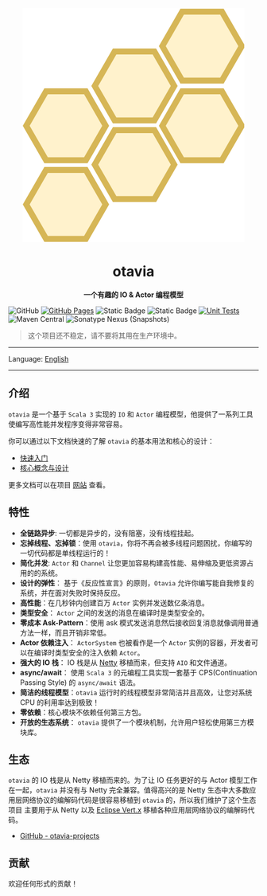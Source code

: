 <div align=center>
<img src="docs/_assets/images/logo.drawio.svg" alt="otavia" >
</div>
<h1 align=center>otavia</h1>

<p align=center ><b>一个有趣的 IO & Actor 编程模型</b></p>

![GitHub](https://img.shields.io/github/license/yankun1992/otavia)
[![GitHub Pages](https://github.com/otavia-projects/otavia/actions/workflows/gh-pages.yml/badge.svg)](https://otavia-projects.github.io/otavia/home.html)
![Static Badge](https://img.shields.io/badge/JDK-17%2B-blue)
![Static Badge](https://img.shields.io/badge/Scala-3.3-blue)
[![Unit Tests](https://github.com/otavia-projects/otavia/actions/workflows/unittest.yml/badge.svg)](https://github.com/otavia-projects/otavia/actions/workflows/unittest.yml)
![Maven Central](https://img.shields.io/maven-central/v/cc.otavia/otavia-runtime_3)
![Sonatype Nexus (Snapshots)](https://img.shields.io/nexus/s/cc.otavia/otavia-runtime_3?server=https%3A%2F%2Fs01.oss.sonatype.org)


> 这个项目还不稳定，请不要将其用在生产环境中。

<hr>

Language: [English](./README.md)

<hr>

## 介绍

`otavia` 是一个基于 `Scala 3` 实现的 `IO` 和 `Actor` 编程模型，他提供了一系列工具使编写高性能并发程序变得非常容易。

你可以通过以下文档快速的了解 `otavia` 的基本用法和核心的设计：

- [快速入门](./docs/_docs/zh/quick_start.md)
- [核心概念与设计](./docs/_docs/zh/core_concept.md)

更多文档可以在项目 [网站](https://otavia.cc/home.html) 查看。

## 特性

- **全链路异步**: 一切都是异步的，没有阻塞，没有线程挂起。
- **忘掉线程、忘掉锁**：使用 `otavia`，你将不再会被多线程问题困扰，你编写的一切代码都是单线程运行的！
- **简化并发**: `Actor` 和 `Channel` 让您更加容易构建高性能、易伸缩及更低资源占用的的系统。
- **设计的弹性**： 基于《反应性宣言》的原则，`Otavia` 允许你编写能自我修复的系统，并在面对失败时保持反应。
- **高性能**：在几秒钟内创建百万 `Actor` 实例并发送数亿条消息。
- **类型安全**： `Actor` 之间的发送的消息在编译时是类型安全的。
- **零成本 Ask-Pattern**：使用 ask 模式发送消息然后接收回复消息就像调用普通方法一样，而且开销非常低。
- **Actor 依赖注入**： `ActorSystem` 也被看作是一个 `Actor` 实例的容器，开发者可以在编译时类型安全的注入依赖 `Actor`。
- **强大的 IO 栈**： IO 栈是从 [Netty](https://netty.io) 移植而来，但支持 `AIO` 和文件通道。
- **async/await**： 使用 `Scala 3` 的元编程工具实现一套基于 CPS(Continuation Passing Style) 的 `async/await` 语法。
- **简洁的线程模型**：`otavia` 运行时的线程模型非常简洁并且高效，让您对系统 CPU 的利用率达到极致！
- **零依赖**：核心模块不依赖任何第三方包。
- **开放的生态系统**： `otavia` 提供了一个模块机制，允许用户轻松使用第三方模块库。

## 生态

`otavia` 的 IO 栈是从 Netty 移植而来的。为了让 IO 任务更好的与 Actor 模型工作在一起，`otavia` 并没有与 Netty
完全兼容。值得高兴的是 Netty 生态中大多数应用层网络协议的编解码代码是很容易移植到 `otavia` 的，所以我们维护了这个生态项目
主要用于从 Netty 以及 [Eclipse Vert.x](https://vertx.io/) 移植各种应用层网络协议的编解码代码。

- [GitHub - otavia-projects](https://github.com/otavia-projects)

## 贡献

欢迎任何形式的贡献！

